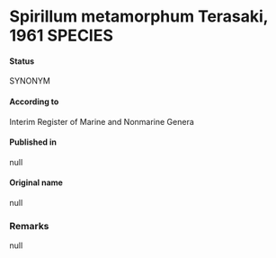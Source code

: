 # Spirillum metamorphum Terasaki, 1961 SPECIES

#### Status
SYNONYM

#### According to
Interim Register of Marine and Nonmarine Genera

#### Published in
null

#### Original name
null

### Remarks
null